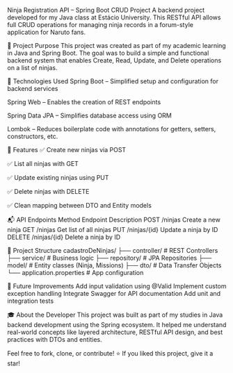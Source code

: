 Ninja Registration API – Spring Boot CRUD Project
A backend project developed for my Java class at Estácio University. This RESTful API allows full CRUD operations for managing ninja records in a forum-style application for Naruto fans.

📌 Project Purpose
This project was created as part of my academic learning in Java and Spring Boot. The goal was to build a simple and functional backend system that enables Create, Read, Update, and Delete operations on a list of ninjas.

🚀 Technologies Used
Spring Boot – Simplified setup and configuration for backend services

Spring Web – Enables the creation of REST endpoints

Spring Data JPA – Simplifies database access using ORM

Lombok – Reduces boilerplate code with annotations for getters, setters, constructors, etc.

🔧 Features
✅ Create new ninjas via POST

✅ List all ninjas with GET

✅ Update existing ninjas using PUT

✅ Delete ninjas with DELETE

✅ Clean mapping between DTO and Entity models


📬 API Endpoints
Method	Endpoint	Description
POST	/ninjas	Create a new ninja
GET	/ninjas	Get list of all ninjas
PUT	/ninjas/{id}	Update a ninja by ID
DELETE	/ninjas/{id}	Delete a ninja by ID

📁 Project Structure
cadastroDeNinjas/
├── controller/      # REST Controllers
├── service/         # Business logic
├── repository/      # JPA Repositories
├── model/           # Entity classes (Ninja, Missions)
├── dto/             # Data Transfer Objects
└── application.properties  # App configuration


🌱 Future Improvements
Add input validation using @Valid
Implement custom exception handling
Integrate Swagger for API documentation
Add unit and integration tests

🎓 About the Developer
This project was built as part of my studies in Java backend development using the Spring ecosystem. It helped me understand real-world concepts like layered architecture, RESTful API design, and best practices with DTOs and entities.

Feel free to fork, clone, or contribute!
⭐ If you liked this project, give it a star!




